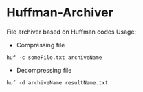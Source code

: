 # Huffman-Archiver
File archiver based on Huffman codes
Usage:
* Compressing file
```
huf -c someFile.txt archiveName
```
* Decompressing file
```
huf -d archiveName resultName.txt
```
